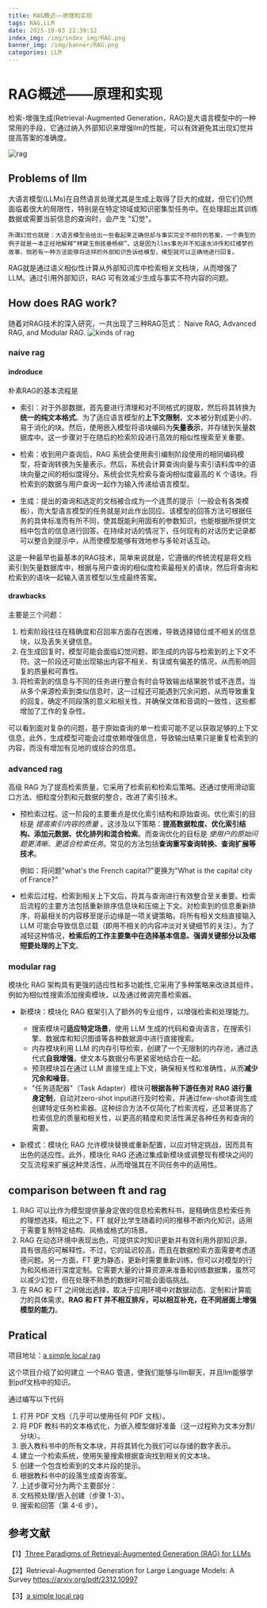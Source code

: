 ```yaml
---
title: RAG概述——原理和实现
tags: RAG,LLM
date: 2025-10-03 22:39:12
index_img: /img/index_img/RAG.png
banner_img: /img/banner/RAG.png
categories: LLM
---
```


# RAG概述——原理和实现
检索-增强生成(Retrieval-Augmented Generation，RAG)是大语言模型中的一种常用的手段，它通过纳入外部知识来增强llm的性能，可以有效避免其出现幻觉并提高答案的准确度。
<!-- more -->
![rag](/img/pics/rag/rag.png)

## Problems of llm

大语言模型(LLMs)在自然语言处理尤其是生成上取得了巨大的成就，但它们仍然面临着很大的局限性，特别是在特定领域或知识密集型任务中。在处理超出其训练数据或需要当前信息的查询时，会产生 "幻觉"。

    所谓幻觉也就是：大语言模型会给出一些看起来正确但却与事实完全不相符的答案，一个典型的例子就是一本正经地解释“林黛玉倒拔垂杨柳”。这是因为llms事先并不知道水浒传和红楼梦的故事，倘若有一种方法能够将这样的外部知识告诉给模型，模型就可以正确地进行回复。

RAG就是通过语义相似性计算从外部知识库中检索相关文档块，从而增强了 LLM。通过引用外部知识，RAG 可有效减少生成与事实不符内容的问题。

## How does RAG work?

随着对RAG技术的深入研究，一共出现了三种RAG范式： Naive RAG, Advanced RAG, and Modular RAG.
![kinds of rag](/img/pics/rag/kinds_of_rag.png)

### naive rag

#### indroduce

朴素RAG的基本流程是

- 索引：对于外部数据，首先要进行清理和对不同格式的提取，然后将其转换为**统一的纯文本格式**。为了适应语言模型的**上下文限制**，文本被分割成更小的、易于消化的块。然后，使用嵌入模型将语块编码为**矢量表示**，并存储到矢量数据库中。这一步骤对于在随后的检索阶段进行高效的相似性搜索至关重要。

- 检索：收到用户查询后，RAG 系统会使用索引编制阶段使用的相同编码模型，将查询转换为矢量表示。然后，系统会计算查询向量与索引语料库中的语块向量之间的相似度得分。系统会优先检索与查询相似度最高的 K 个语块。将检索到的数据与用户查询一起作为输入传递给语言模型。

- 生成：提出的查询和选定的文档被合成为一个连贯的提示（一般会有各类模板），而大型语言模型的任务就是对此作出回应。该模型的回答方法可根据任务的具体标准而有所不同，使其既能利用固有的参数知识，也能根据所提供文档中包含的信息进行回答。在持续对话的情况下，任何现有的对话历史记录都可以整合到提示中，从而使模型能够有效地参与多轮对话互动。

这是一种最早也最基本的RAG技术，简单来说就是，它遵循的传统流程是将文档索引到矢量数据库中，根据与用户查询的相似度检索最相关的语块，然后将查询和检索到的语块一起输入语言模型以生成最终答案。

#### drawbacks

主要是三个问题：

1. 检索阶段往往在精确度和召回率方面存在困难，导致选择错位或不相关的信息块，以及丢失关键信息。
2. 在生成回复时，模型可能会面临幻觉问题，即生成的内容与检索到的上下文不符。这一阶段还可能出现输出内容不相关、有误或有偏差的情况，从而影响回复的质量和可靠性。
3. 将检索到的信息与不同的任务进行整合有时会导致输出结果脱节或不连贯。当从多个来源检索到类似信息时，这一过程还可能遇到冗余问题，从而导致重复的回复。确定不同段落的意义和相关性，并确保文体和音调的一致性，这些都增加了工作的复杂性。

可以看到面对复杂的问题，基于原始查询的单一检索可能不足以获取足够的上下文信息。此外，生成模型可能会过度依赖增强信息，导致输出结果只是重复检索到的内容，而没有增加有见地的或综合的信息。

### advanced rag

高级 RAG 为了提高检索质量，它采用了检索前和检索后策略。还通过使用滑动窗口方法、细粒度分割和元数据的整合，改进了索引技术。

- 预检索过程。这一阶段的主要重点是优化索引结构和原始查询。优化索引的目标是 _提高索引内容的质量_ 。这涉及以下策略：**提高数据粒度、优化索引结构、添加元数据、优化排列和混合检索**。而查询优化的目标是 _使用户的原始问题更清晰、更适合检索任务_。常见的方法包括**查询重写查询转换、查询扩展等技术**。

  例如：将问题"what's the French capital?"更换为"What is the capital city of France?"
- 检索后过程。检索到相关上下文后，将其与查询进行有效整合至关重要。检索后流程的主要方法包括重新排序信息块和压缩上下文。对检索到的信息重新排序，将最相关的内容移至提示边缘是一项关键策略。将所有相关文档直接输入 LLM 可能会导致信息过载（即用不相关的内容冲淡对关键细节的关注）。为了减轻这种情况，**检索后的工作主要集中在选择基本信息、强调关键部分以及缩短要处理的上下文**。

### modular rag

模块化 RAG 架构具有更强的适应性和多功能性,它采用了多种策略来改进其组件，例如为相似性搜索添加搜索模块，以及通过微调完善检索器。

- 新模块：模块化 RAG 框架引入了额外的专业组件，以增强检索和处理能力。

  - 搜索模块可**适应特定场景**，使用 LLM 生成的代码和查询语言，在搜索引擎、数据库和知识图谱等各种数据源中进行直接搜索。
  - 内存模块利用 LLM 的内存引导检索，创建了一个无限制的内存池，通过迭代式**自我增强**，使文本与数据分布更紧密地结合在一起。
  - 预测模块旨在通过 LLM 直接生成上下文，确保相关性和准确性，从而**减少冗余和噪音**。
  - "任务适配器"（Task Adapter）模块可**根据各种下游任务对 RAG 进行量身定制**，自动对zero-shot input进行及时检索，并通过few-shot查询生成创建特定任务检索器。这种综合方法不仅简化了检索流程，还显著提高了检索信息的质量和相关性，以更高的精度和灵活性满足各种任务和查询的需要。
- 新模式：模块化 RAG 允许模块替换或重新配置，以应对特定挑战，因而具有出色的适应性。此外，模块化 RAG 还通过集成新模块或调整现有模块之间的交互流程来扩展这种灵活性，从而增强其在不同任务中的适用性。

## comparison between ft and rag

1. RAG 可以比作为模型提供量身定做的信息检索教科书，是精确信息检索任务的理想选择。相比之下，FT 就好比学生随着时间的推移不断内化知识，适用于需要复制特定结构、风格或格式的场景。
2. RAG 在动态环境中表现出色，可提供实时知识更新并有效利用外部知识源，具有很高的可解释性。不过，它的延迟较高，而且在数据检索方面需要考虑道德问题。另一方面，FT 更为静态，更新时需要重新训练，但可以对模型的行为和风格进行深度定制。它需要大量的计算资源来准备和训练数据集，虽然可以减少幻觉，但在处理不熟悉的数据时可能会面临挑战。
3. 在 RAG 和 FT 之间做出选择，取决于应用环境中对数据动态、定制和计算能力的具体需求。**RAG 和 FT 并不相互排斥，可以相互补充，在不同层面上增强模型的能力**。

## Pratical

项目地址：[a simple local rag](https://colab.research.google.com/github/mrdbourke/simple-local-rag/blob/main/00-simple-local-rag.ipynb)

这个项目介绍了如何建立 一个RAG 管道，使我们能够与llm聊天，并且llm能够学到pdf文档中的知识。

通过编写以下代码

1. 打开 PDF 文档（几乎可以使用任何 PDF 文档）。
2. 将 PDF 教科书的文本格式化，为嵌入模型做好准备（这一过程称为文本分割/分块）。
3. 嵌入教科书中的所有文本块，并将其转化为我们可以存储的数字表示。
4. 建立一个检索系统，使用矢量搜索根据查询找到相关的文本块。
5. 创建一个包含检索到的文本片段的提示。
6. 根据教科书中的段落生成查询答案。
7. 上述步骤可分为两个主要部分：
8. 文档预处理/嵌入创建（步骤 1-3）。
9. 搜索和回答（第 4-6 步）。
## 参考文献
【1】[Three Paradigms of Retrieval-Augmented Generation (RAG) for LLMs](https://www.thecloudgirl.dev/blog/three-paradigms-of-retrieval-augmented-generation-rag-for-llms)

【2】Retrieval-Augmented Generation for Large Language Models: A Survey https://arxiv.org/pdf/2312.10997

【3】[a simple local rag](https://colab.research.google.com/github/mrdbourke/simple-local-rag/blob/main/00-simple-local-rag.ipynb)